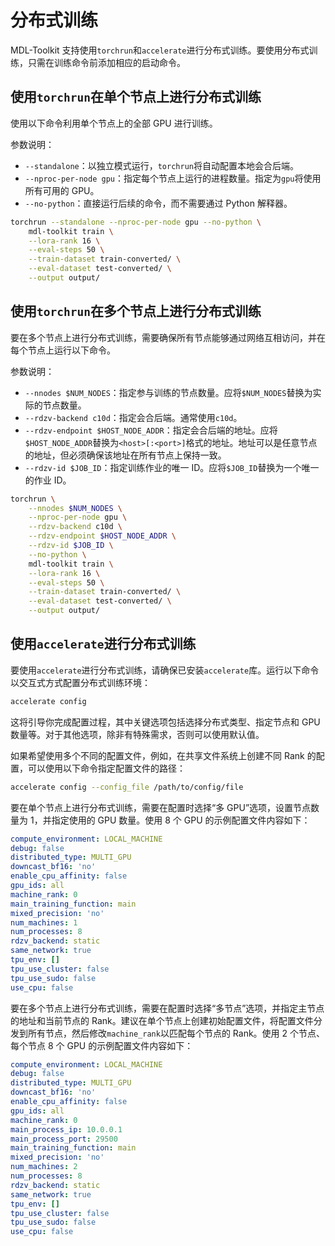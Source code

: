 # 分布式训练

MDL-Toolkit 支持使用`torchrun`和`accelerate`进行分布式训练。要使用分布式训练，只需在训练命令前添加相应的启动命令。

## 使用`torchrun`在单个节点上进行分布式训练

使用以下命令利用单个节点上的全部 GPU 进行训练。

参数说明：
* `--standalone`：以独立模式运行，`torchrun`将自动配置本地会合后端。
* `--nproc-per-node gpu`：指定每个节点上运行的进程数量。指定为`gpu`将使用所有可用的 GPU。
* `--no-python`：直接运行后续的命令，而不需要通过 Python 解释器。

```bash
torchrun --standalone --nproc-per-node gpu --no-python \
    mdl-toolkit train \
    --lora-rank 16 \
    --eval-steps 50 \
    --train-dataset train-converted/ \
    --eval-dataset test-converted/ \
    --output output/
```

## 使用`torchrun`在多个节点上进行分布式训练

要在多个节点上进行分布式训练，需要确保所有节点能够通过网络互相访问，并在每个节点上运行以下命令。

参数说明：
* `--nnodes $NUM_NODES`：指定参与训练的节点数量。应将`$NUM_NODES`替换为实际的节点数量。
* `--rdzv-backend c10d`：指定会合后端。通常使用`c10d`。
* `--rdzv-endpoint $HOST_NODE_ADDR`：指定会合后端的地址。应将`$HOST_NODE_ADDR`替换为`<host>[:<port>]`格式的地址。地址可以是任意节点的地址，但必须确保该地址在所有节点上保持一致。
* `--rdzv-id $JOB_ID`：指定训练作业的唯一 ID。应将`$JOB_ID`替换为一个唯一的作业 ID。

```bash
torchrun \
    --nnodes $NUM_NODES \
    --nproc-per-node gpu \
    --rdzv-backend c10d \
    --rdzv-endpoint $HOST_NODE_ADDR \
    --rdzv-id $JOB_ID \
    --no-python \
    mdl-toolkit train \
    --lora-rank 16 \
    --eval-steps 50 \
    --train-dataset train-converted/ \
    --eval-dataset test-converted/ \
    --output output/
```

## 使用`accelerate`进行分布式训练

要使用`accelerate`进行分布式训练，请确保已安装`accelerate`库。运行以下命令以交互式方式配置分布式训练环境：

```bash
accelerate config
```

这将引导你完成配置过程，其中关键选项包括选择分布式类型、指定节点和 GPU 数量等。对于其他选项，除非有特殊需求，否则可以使用默认值。

如果希望使用多个不同的配置文件，例如，在共享文件系统上创建不同 Rank 的配置，可以使用以下命令指定配置文件的路径：

```bash
accelerate config --config_file /path/to/config/file
```

要在单个节点上进行分布式训练，需要在配置时选择“多 GPU”选项，设置节点数量为 1，并指定使用的 GPU 数量。使用 8 个 GPU 的示例配置文件内容如下：

```yaml
compute_environment: LOCAL_MACHINE
debug: false
distributed_type: MULTI_GPU
downcast_bf16: 'no'
enable_cpu_affinity: false
gpu_ids: all
machine_rank: 0
main_training_function: main
mixed_precision: 'no'
num_machines: 1
num_processes: 8
rdzv_backend: static
same_network: true
tpu_env: []
tpu_use_cluster: false
tpu_use_sudo: false
use_cpu: false
```

要在多个节点上进行分布式训练，需要在配置时选择“多节点”选项，并指定主节点的地址和当前节点的 Rank。建议在单个节点上创建初始配置文件，将配置文件分发到所有节点，然后修改`machine_rank`以匹配每个节点的 Rank。使用 2 个节点、每个节点 8 个 GPU 的示例配置文件内容如下：

```yaml
compute_environment: LOCAL_MACHINE
debug: false
distributed_type: MULTI_GPU
downcast_bf16: 'no'
enable_cpu_affinity: false
gpu_ids: all
machine_rank: 0
main_process_ip: 10.0.0.1
main_process_port: 29500
main_training_function: main
mixed_precision: 'no'
num_machines: 2
num_processes: 8
rdzv_backend: static
same_network: true
tpu_env: []
tpu_use_cluster: false
tpu_use_sudo: false
use_cpu: false
```
